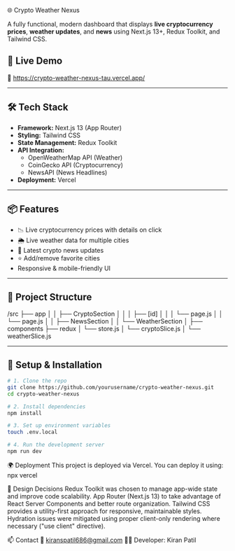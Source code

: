 🌐 Crypto Weather Nexus

A fully functional, modern dashboard that displays **live cryptocurrency prices**, **weather updates**, and **news** using Next.js 13+, Redux Toolkit, and Tailwind CSS.

## 🚀 Live Demo

🔗 https://crypto-weather-nexus-tau.vercel.app/

---

## 🛠️ Tech Stack

- **Framework:** Next.js 13 (App Router)
- **Styling:** Tailwind CSS
- **State Management:** Redux Toolkit
- **API Integration:**
  - OpenWeatherMap API (Weather)
  - CoinGecko API (Cryptocurrency)
  - NewsAPI (News Headlines)
- **Deployment:** Vercel

---

## 📦 Features

- 📉 Live cryptocurrency prices with details on click
- 🌦️ Live weather data for multiple cities
- 📰 Latest crypto news updates
- ⭐ Add/remove favorite cities
- Responsive & mobile-friendly UI

---

## 📁 Project Structure
/src ├── app 
│     │ ├── CryptoSection 
│     │ │ ├── [id] 
│     │   │ └── page.js 
│     │   └── page.js 
│     │ ├── NewsSection 
│     │ └── WeatherSection 
│     ├── components 
├── redux 
│ └── store.js 
│ └── cryptoSlice.js 
│ └── weatherSlice.js 
    


---

## 🔧 Setup & Installation

```bash
# 1. Clone the repo
git clone https://github.com/yourusername/crypto-weather-nexus.git
cd crypto-weather-nexus

# 2. Install dependencies
npm install

# 3. Set up environment variables
touch .env.local

# 4. Run the development server
npm run dev
```

🌍 Deployment
This project is deployed via Vercel. You can deploy it using:
npx vercel


🎨 Design Decisions
Redux Toolkit was chosen to manage app-wide state and improve code scalability.
App Router (Next.js 13) to take advantage of React Server Components and better route organization.
Tailwind CSS provides a utility-first approach for responsive, maintainable styles.
Hydration issues were mitigated using proper client-only rendering where necessary ("use client" directive).


📫 Contact
📧 kiranspatil686@gmail.com
👨‍💻 Developer: Kiran Patil
